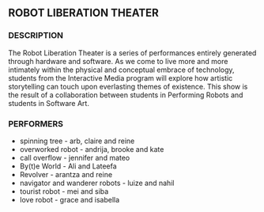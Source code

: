 ## ROBOT LIBERATION THEATER

### DESCRIPTION

The Robot Liberation Theater is a series of performances entirely generated through hardware and software. As we come to live more and more intimately within the physical and conceptual embrace of technology, students from the Interactive Media program will explore how artistic storytelling can touch upon everlasting themes of existence. This show is the result of a collaboration between students in Performing Robots and students in Software Art.

### PERFORMERS

* spinning tree - arb, claire and reine
* overworked robot - andrija, brooke and kate
* call overflow - jennifer and mateo
* By(t)e World - Ali and Lateefa
* Revolver - arantza and reine
* navigator and wanderer robots - luize and nahil
* tourist robot - mei and siba
* love robot - grace and isabella
